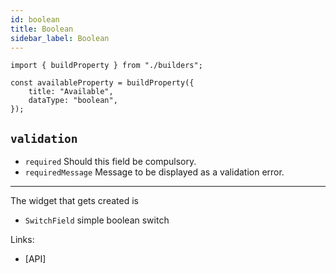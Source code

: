```yaml
---
id: boolean
title: Boolean
sidebar_label: Boolean
---
```


```tsx
import { buildProperty } from "./builders";

const availableProperty = buildProperty({
    title: "Available",
    dataType: "boolean",
});
```

## `validation`

- `required` Should this field be compulsory.
- `requiredMessage` Message to be displayed as a validation error.

---

The widget that gets created is

- `SwitchField` simple boolean switch

Links:

- [API]

